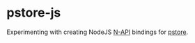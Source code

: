 # pstore-js

Experimenting with creating NodeJS [N-API](https://nodejs.org/api/n-api.html) bindings for [pstore](https:://github.com/SNSystems/pstore).